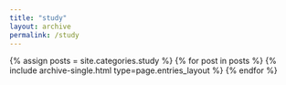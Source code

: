 ```yaml
---
title: "study"
layout: archive
permalink: /study
---
```

{% assign posts = site.categories.study %}
{% for post in posts %} {% include archive-single.html type=page.entries_layout %} {% endfor %}

